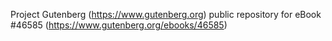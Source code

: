 Project Gutenberg (https://www.gutenberg.org) public repository for eBook #46585 (https://www.gutenberg.org/ebooks/46585)
